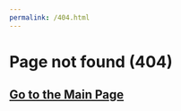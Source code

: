 ```yaml
---
permalink: /404.html
---
```

# Page not found (404)
## [Go to the Main Page](https://killercat103.github.io/Index.html)
